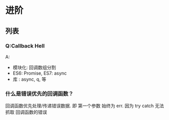# 进阶



## 列表

### Q:Callback Hell

A:
- 模块化: 回调数组分割
- ES6: Promise, ES7: async
- 库 : async, q, 等


### 什么是错误优先的回调函数？

回调函数优先处理/传递错误数据. 即 第一个参数 始终为 err.
因为 try catch 无法抓取 回调函数的错误
